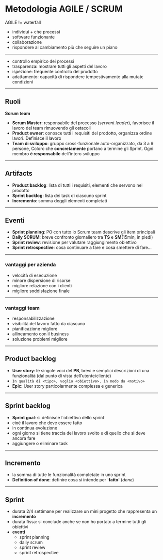 # Metodologia AGILE / SCRUM

AGILE != waterfall

* individui + che processi
* software funzionante
* collaborazione
* rispondere al cambiamento più che seguire un piano

---

* controllo empirico dei processi
* trasparenza: mostrare tutti gli aspetti del lavoro
* ispezione: frequente controllo del prodotto
* adattamento: capacità di rispondere tempestivamente alla mutate condizioni

---

## Ruoli

**Scrum team**

* **Scrum Master**: responsabile del processo (_servant leader_), favorisce il lavoro del team rimuovendo gli ostacoli
* **Product owner**: conosce tutti i requisiti del prodotto, organizza ordine lavori. Definisce il lavoro
* **Team di sviluppo**: gruppo cross-funzionale auto-organizzato, da 3 a 9 persone, Coloro che **concretamente** portano a termine gli Sprint. Ogni membro **è responsabile** dell'intero sviluppo

---

## Artifacts

* **Product backlog**: lista di tutti i requisiti, elementi che servono nel prodotto
* **Sprint backlog**: lista dei task di ciascuno sprint
* **Incremento**: somma deggli elementi completati

---

## Eventi

* **Sprint planning**: PO con tutto lo Scrum team descrive gli item principali
* **Daily SCRUM**: breve confronto giornaliero tra **TS** e **SM**(15min, in piedi)
* **Sprint review**: revisione per valutare raggiungimento obiettivo
* **Sprint retrospective**: cosa continuare a fare e cosa smettere di fare...

---

### vantaggi per azienda

* velocità di esecuzione
* minore dispersione di risorse
* migliore relazione con i clienti
* migliore soddisfazione finale

---

### vantaggi team

* responsabilizzazione
* visibilità del lavoro fatto da ciascuno
* pianificazione migliore
* allineamento con il business
* soluzione problemi migliore

---

## Product backlog

* **User story**: le singole voci del **PB**, brevi e semplici descrizioni di una funzionalità (dal punto di vista dell'utente/cliente)
* `In qualità di <tipo>, voglio <obiettivo>, in modo da <motivo>` 
* **Epic**: User story particolarmente complessa e generica

---

## Sprint backlog

* **Sprint goal**: si definisce l'obiettivo dello sprint
* cioè il lavoro che deve essere fatto
* in continua evoluzione
* ogni giorno si tiene traccia del lavoro svolto e di quello che si deve ancora fare
* aggiungere o eliminare task

--- 

## Incremento

* la somma di tutte le funzionalità completate in uno sprint
* **Definition of done**: definire cosa si intende per '**fatto**' (_done_)

---

## Sprint

* durata 2/4 settimane per realizzare un mini progetto che rappresenta un **incremento**
* durata fissa: si conclude anche se non ho portato a termine tutti gli obiettivi
* **eventi**
  * sprint planning
  * daily scrum
  * sprint review
  * sprint retrospective